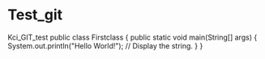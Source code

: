 # Test_git
Kci_GIT_test
public class Firstclass {
    public static void main(String[] args) {
        System.out.println("Hello World!"); // Display the string.
    }
}
